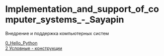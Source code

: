 # Implementation_and_support_of_computer_systems_-_Sayapin
Внедрение и поддержка компьютерных систем

[0_Hello_Python](https://colab.research.google.com/drive/1qPVPABvoBtMlVDxgcE_tjkCirA0Vf_wk?usp=sharing) </br>
[2 Условные - конструкции](https://colab.research.google.com/drive/1gIh49MhXzLDBruVlbHzEdpGWwQNs9p2j?usp=sharing)
